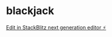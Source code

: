 # blackjack

[Edit in StackBlitz next generation editor ⚡️](https://stackblitz.com/~/github.com/jotredev/blackjack)